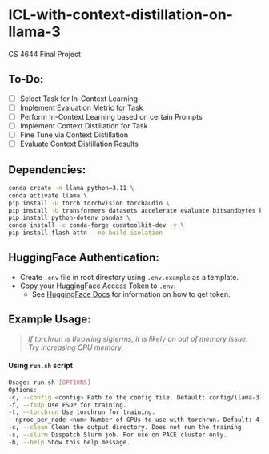 # ICL-with-context-distillation-on-llama-3

CS 4644 Final Project

## To-Do:

-   [ ] Select Task for In-Context Learning
-   [ ] Implement Evaluation Metric for Task
-   [ ] Perform In-Context Learning based on certain Prompts
-   [ ] Implement Context Distillation for Task
-   [ ] Fine Tune via Context Distillation
-   [ ] Evaluate Context Distillation Results

## Dependencies:

```bash
conda create -n llama python=3.11 \
conda activate llama \
pip install -U torch torchvision torchaudio \
pip install -U transformers datasets accelerate evaluate bitsandbytes huggingface_hub trl peft \
pip install python-dotenv pandas \
conda install -c conda-forge cudatoolkit-dev -y \
pip install flash-attn --no-build-isolation
```

## HuggingFace Authentication:

-   Create `.env` file in root directory using `.env.example` as a template.
-   Copy your HuggingFace Access Token to `.env`.
    -   See [HuggingFace Docs](https://huggingface.co/docs/hub/en/security-tokens) for information on how to get token.

## Example Usage:

> _If torchrun is throwing sigterms, it is likely an out of memory issue. Try increasing CPU memory._

#### Using `run.sh` script

```bash
Usage: run.sh [OPTIONS]
Options:
-c, --config <config> Path to the config file. Default: config/llama-3-8b-qlora.yaml. Default: config/llama-3-8b-qlora.yaml.
-f, --fsdp Use FSDP for training.
-t, --torchrun Use torchrun for training.
--nproc_per_node <num> Number of GPUs to use with torchrun. Default: 4.
-c, --clean Clean the output directory. Does not run the training.
-s, --slurm Dispatch Slurm job. For use on PACE cluster only.
-h, --help Show this help message.
```
